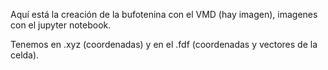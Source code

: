 Aquí está la creación de la bufotenina con el VMD (hay imagen), imagenes con el jupyter notebook.

Tenemos en .xyz (coordenadas) y en el .fdf (coordenadas y vectores de la celda).
